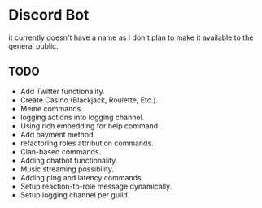 # Discord Bot
it currently doesn't have a name as I don't plan to make it available to the general public.

## TODO
- Add Twitter functionality.
- Create Casino (Blackjack, Roulette, Etc.).
- Meme commands.
- logging actions into logging channel.
- Using rich embedding for help command.
- Add payment method.
- refactoring roles attribution commands.
- Clan-based commands.
- Adding chatbot functionality.
- Music streaming possibility.
- Adding ping and latency commands.
- Setup reaction-to-role message dynamically.
- Setup logging channel per guild.